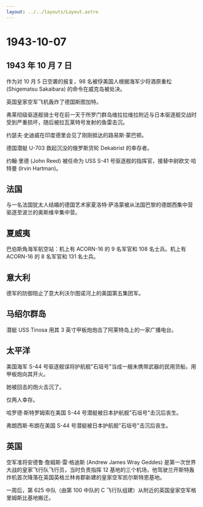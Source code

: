 ```yaml
---
layout: ../../layouts/Layout.astro
---
```


# 1943-10-07

## 1943 年 10 月 7 日

作为对 10 月 5 日空袭的报复，98 名被俘美国人根据海军少将酒原重松
(Shigematsu Sakaibara) 的命令在威克岛被处决。

英国皇家空军飞机轰炸了德国斯图加特。

弗莱彻级驱逐舰骑士号在前一天于所罗门群岛维拉拉维拉附近与日本驱逐舰交战时受到严重损坏，随后被拉瓦莱特号发射的鱼雷击沉。

约瑟夫·史迪威在印度德里会见了刚刚抵达的路易斯·蒙巴顿。

德国潜艇 U-703 救起沉没的俄罗斯货轮 Dekabrist 的幸存者。

约翰·里德 (John Reed) 被任命为 USS S-41
号驱逐舰的指挥官，接替中尉欧文·哈特曼 (Irvin Hartman)。

## 法国

与一名法国犹太人结婚的德国艺术家夏洛特·萨洛蒙被从法国巴黎的德朗西集中营驱逐至波兰的奥斯维辛集中营。

## 夏威夷

巴伯斯角海军航空站：机上有 ACORN-16 的 9 名军官和 108 名士兵。机上有
ACORN-16 的 8 名军官和 131 名士兵。

## 意大利

德军的防御阻止了意大利沃尔图诺河上的美国第五集团军。

## 马绍尔群岛

潜艇 USS Tinosa 用其 3 英寸甲板炮炮击了阿莱特岛上的一家广播电台。

## 太平洋

美国海军 S-44
号驱逐舰误将护航舰"石垣号"当成一艘未携带武器的民用货船，用甲板炮向其开火。

她被回击的炮火击沉了。

仅两人幸存。

哈罗德·斯特罗姆索在美国 S-44 号潜艇被日本护航舰"石垣号"击沉后丧生。

弗朗西斯·布朗在美国 S-44 号潜艇被日本护航舰"石垣号"击沉后丧生。

## 英国

空军准将安德鲁·詹姆斯·雷·格迪斯 (Andrew James Wray Geddes)
是第一次世界大战的皇家飞行队飞行员，当时负责指挥 12
基地的三个机场，他驾驶兰开斯特轰炸机首次降落在英国英格兰林肯郡新建的皇家空军凯尔斯特恩基地。

一周后，第 625 中队（由第 100 中队的 C
飞行队组建）从附近的英国皇家空军格里姆斯比基地搬迁。